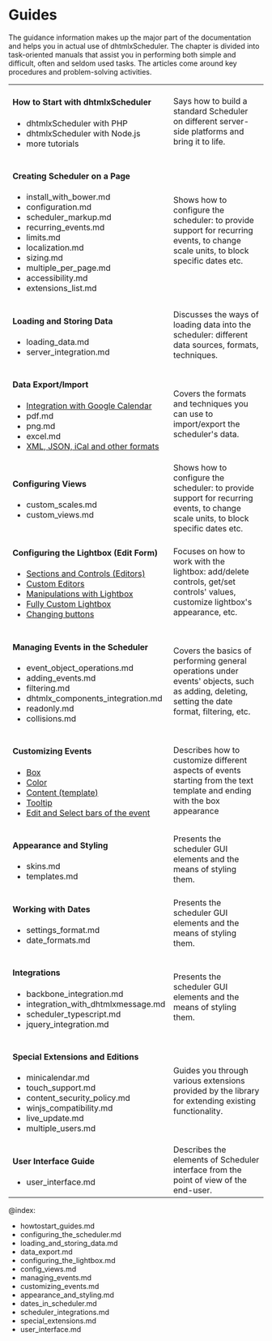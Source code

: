 Guides
======

The guidance information makes up the major part of the  documentation and helps you in actual use of dhtmlxScheduler.
The chapter is divided into task-oriented manuals that assist you in performing both simple and difficult, often and seldom used tasks. 
The articles come around key procedures and problem-solving activities. 


<table  style='border-left:none !important;' cellspacing="0" cellpadding="5" border="0">
	<tbody>
    <tr>
		<td id="data" class='topics'>
		    <h4>
		        How to Start with dhtmlxScheduler
		    </h4>
		    <ul id="data_sublist" >
                    <li>dhtmlxScheduler with PHP</li>
                    <li>dhtmlxScheduler with Node.js</li>
                    <li>more tutorials</li>
            </ul>
        </td>
		<td class='topic_description'>Says how to build a standard Scheduler on different server-side platforms and bring it to life.</td>
	</tr>
	<tr>
		<td id="manipulations" class='topics'>
		    <h4>
		       Creating Scheduler on a Page
		    </h4>
		    <ul id="manipulations_sublist">
            		<li>install_with_bower.md</li>
                    <li>configuration.md</li>
                    <li>scheduler_markup.md</li>
                    <li>recurring_events.md</li>
					<li>limits.md</li>
                   	<li>localization.md</li>
                    <li>sizing.md</li>                 
                    <li>multiple_per_page.md</li>
                    <li>accessibility.md</li>
                    <li>extensions_list.md</li>
            </ul>
        </td>
		<td class='topic_description'>Shows how to configure the scheduler: to provide support for recurring events, to change scale units, to block specific dates etc.</td>
	</tr>
    <tr>
		<td id="data" class='topics'>
		    <h4>
		         Loading and Storing Data
		    </h4>
		    <ul id="data_sublist" >
                    <li>loading_data.md</li>
                    <li>server_integration.md</li>
            </ul>
        </td>
		<td class='topic_description'>Discusses the ways of loading data into the scheduler: different data sources, formats, techniques.</td>
	</tr>
    <tr>
        <td id="import" class='topics'>
            <h4>
                Data Export/Import
            </h4>
            <ul id="import_sublist">
                    <li><a href="google_calendar_integration.md">Integration with Google Calendar</a></li>
                    <li>pdf.md</li>
                    <li>png.md</li>
                    <li>excel.md</li>
                    <li><a href="export.md"> XML, JSON, iCal and other formats</a></li>
            </ul>
        </td>
        <td class='topic_description'>Covers the formats and techniques you can use to import/export the scheduler's data.</td>
    </tr>
    <tr>
		<td id="manipulations" class='topics'>
		    <h4>
		        Configuring Views
		    </h4>
		    <ul id="manipulations_sublist">
                    <li>custom_scales.md</li>
                    <li>custom_views.md</li>
            </ul>
        </td>
		<td class='topic_description'>Shows how to configure the scheduler: to provide support for recurring events, to change scale units, to block specific dates etc.</td>
	</tr>
	<tr>
    	<td id="lightbox" class='topics'>
    	    <h4>
    	        Configuring the Lightbox (Edit Form)
    	    </h4>
    	    <ul id="lightbox_sublist">
                    <li><a href="lightbox_editors.md">Sections and Controls (Editors)</a> </li>
                    <li><a href="custom_lightbox_editor.md">Custom Editors</a></li>
                    <li><a href="lightbox_editors_manipulations.md">Manipulations with Lightbox</a></li>
                    <li><a href="custom_details_form.md">Fully Custom Lightbox</a></li>
                    <li><a href="changing_lightbox_buttons.md">Changing buttons</a></li>
            </ul>
        </td>
        <td class='topic_description'>Focuses on how to work with the lightbox: add/delete controls, get/set controls' values, customize lightbox's appearance, etc.</td>
    </tr>
   <tr>
        <td id="events" class='topics'>
            <h4>
                Managing Events in the Scheduler
            </h4>
            <ul id="events_sublist">
                    <li>event_object_operations.md</li>
                    <li>adding_events.md</li>
                    <li>filtering.md</li>
                    <li>dhtmlx_components_integration.md</li>
                    <li>readonly.md</li>
                    <li>collisions.md</li>
            </ul>
        </td>
        <td class='topic_description'>Covers the basics of performing general operations under events' objects, such as adding, deleting, setting the date format, filtering, etc.</td>
    </tr>
    <tr>
    	<td id="customevent" class='topics'>
    	    <h4>
    	        Customizing Events
    	    </h4>
    	    <ul id="customevent_sublist">
                    <li><a href="custom_events_display.md">Box</a></li>
                    <li><a href="custom_events_color.md">Color</a></li>
                    <li><a href="custom_events_content.md">Content (template)</a></li>
                    <li><a href="tooltips.md">Tooltip</a></li>
 		    		<li><a href="customizing_edit_select_bars.md">Edit and Select bars of the event</a></li>
            </ul>
        </td>
        <td class='topic_description'>Describes how to customize different aspects of events starting from the text template and ending with the box appearance</td>
    </tr>
	<tr>
		<td id="styling" class='topics'>
		    <h4>
		        Appearance and Styling 
		    </h4>
		    <ul id="styling_sublist">
                   <li>skins.md</li>
                   <li>templates.md</li>
            </ul>
        </td>
		<td class='topic_description'>Presents the scheduler GUI elements and the means of styling them. </td>
	</tr>
    <tr>
		<td id="styling" class='topics'>
		    <h4>
		        Working with Dates
		    </h4>
		    <ul id="styling_sublist">
                  <li>settings_format.md</li>
                  <li>date_formats.md</li>
            </ul>
        </td>
		<td class='topic_description'>Presents the scheduler GUI elements and the means of styling them. </td>
	</tr>
    <tr>
		<td id="styling" class='topics'>
		    <h4>
		        Integrations
		    </h4>
		    <ul id="styling_sublist">
                  <li>backbone_integration.md</li>
                  <li>integration_with_dhtmlxmessage.md</li>
                  <li>scheduler_typescript.md</li>
                  <li>jquery_integration.md</li>
            </ul>
        </td>
		<td class='topic_description'>Presents the scheduler GUI elements and the means of styling them. </td>
	</tr>
    <tr>
        <td id="internet" class='topics'>
            <h4>
                Special Extensions and Editions
            </h4>
            <ul id="internet_sublist">           		
					<li>minicalendar.md</li>                 
					<li>touch_support.md</li>
                    <li>content_security_policy.md</li>         
                    <li>winjs_compatibility.md</li>                   
                    <li>live_update.md</li>
                    <li>multiple_users.md</li>          
            </ul>
        </td>
        <td class='topic_description'>Guides you through various extensions provided by the library for extending existing functionality.</td>
    </tr>
    <tr>
		<td id="data" class='topics'>
		    <h4>
		        User Interface Guide
		    </h4>
		    <ul id="data_sublist" >
                    <li>user_interface.md</li>
            </ul>
        </td>
		<td class='topic_description'>Describes the elements of Scheduler interface from the point of view of the end-user.</td>
	</tr>
   	</tbody>
</table>

@index:
- howtostart_guides.md
- configuring_the_scheduler.md
- loading_and_storing_data.md
- data_export.md
- configuring_the_lightbox.md
- config_views.md
- managing_events.md
- customizing_events.md
- appearance_and_styling.md
- dates_in_scheduler.md
- scheduler_integrations.md
- special_extensions.md
- user_interface.md